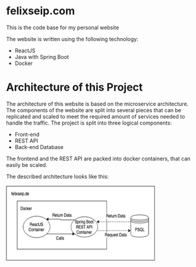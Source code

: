 # felixseip.com
This is the code base for my personal website

The website is written using the following technology:
- ReactJS 
- Java with Spring Boot
- Docker 

# Architecture of this Project
The architecture of this website is based on the microservice architecture. 
The components of the website are split into several pieces that can be replicated and scaled to meet the required amount of services needed to handle the traffic. 
The project is split into three logical components:
- Front-end 
- REST API
- Back-end Database

The frontend and the REST API are packed into docker containers, that can easily be scaled. 

The described architecture looks like this:
<br/>
<br/>
<img src="https://github.com/Felix-Seip/felixseip.com/blob/master/diagrams/images/web-architecture.jpg" data-canonical-src="https://github.com/Felix-Seip/felixseip.com/blob/master/diagrams/images/web-architecture.jpg" width="400" height="200" />
